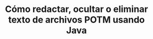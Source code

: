 ---
############################# Static ############################
layout: "auto-gen-gist"
draft: false
path: "es/redaction/java/text/potm"
otherformats: CSV DOC DOCM DOCX DOT DOTM DOTX PDF POT PPS PPSM PPSX PPT PPTM PPTX RTF XLS XLSM XLSX XLT XLTM XLTX  

############################# Head ############################
head_title: "Redactar POTM Text a través de Exact Phrase/Regular Expression en Java"
head_description: "GroupDocs.Redactions Java API permite a los desarrolladores redactar texto de PDF DOC DOCX RTF XLSX CSV PPT PPTX e imágenes a través de frases exactas o expresiones regulares en Java"

############################# Header ############################
title: "Cómo redactar, ocultar o eliminar texto de archivos POTM usando Java"
description: "GroupDocs.Redactions Java API permite redactar, ocultar o eliminar texto confidencial de documentos de procesamiento de texto, hojas de trabajo, presentaciones, PDF e imágenes."

################### SubMenu/Download Button #####################
button:
    enable: true

############################# About ############################
about:
    enable: true
    title: "¿Qué es la redacción de texto?"
    content: |
        La redacción de texto es el proceso de eliminar el texto o la información confidencial o no deseada de los documentos digitales y dejar intacto el resto del documento o párrafo que lo contiene. La redacción ayuda a los usuarios, así como a la organización, a proteger su información confidencial ocultándola o eliminándola de forma permanente. Con GroupDocs.Redaction, los usuarios de la API de Java ahora pueden redactar, ocultar o eliminar texto confidencial de documentos de procesamiento de texto, hojas de trabajo, presentaciones, PDF y archivos de imágenes rasterizadas. La API proporciona una amplia gama de opciones y métodos para la redacción de información privada en los documentos. Admite la búsqueda y la redacción mediante coincidencias exactas o expresiones regulares, utiliza redacciones textuales (códigos de exención) o gráficas (rectángulos de colores) y muchas más. Entonces, ¿por qué no probarlo y automatizar el proceso de redacción de documentos descargando la API y explorando sus funciones básicas y avanzadas?

############################# Steps ############################
steps:
    enable: true
    block:
    - title_left: "Redactar POTM Frase exacta en Java"
      content_left: |
        GroupDocs.Redaction permite redactar fácilmente datos de naturaleza confidencial o privada de sus documentos. El caso de redacción más popular es eliminar un texto de un documento. 

        El siguiente código se puede usar para aplicar redacción textual a una parte particular de un documento a través de una frase exacta. Permite a los usuarios reemplazar la frase personal exacta "Michal Clark" con personal (o cualquier código de exención).

      title_right: "Eliminar datos confidenciales de POTM"
      content_right: |
        * Cree una instancia de la clase [Redactor](https://apireference.groupdocs.com/redaction/java/com.groupdocs.redaction/Redactor) y cargue el archivo POTM
        * Llame al método Redactor.apply con una nueva instancia de la clase ExactPhraseRedaction
        * Llame al método redactor.save con objeto de [ExactPhraseRedaction](https://apireference.groupdocs.com/redaction/java/com.groupdocs.redaction.redactions/ExactPhraseRedaction)
        * Llame al método redactor.save para guardar los cambios 

      gisthash: "3202859fc19b5dfd14e8f073b70a18f8"
      gistfile: "redact_exact_phrase.java"
      
    - title_left: "Redacción de texto con distinción entre mayúsculas y minúsculas en POTM"
      content_left: |
        El siguiente ejemplo permite a los usuarios realizar una redacción de fase exacta que distingue entre mayúsculas y minúsculas para eliminar u ocultar un fragmento de texto particular dentro de un documento. De forma predeterminada, la búsqueda de la fase exacta no distingue entre mayúsculas y minúsculas. 
        
      title_right: "Realizar redacción sensible a mayúsculas y minúsculas a través de Java"
      content_right: |
        * Cree una instancia de la clase [Redactor](https://apireference.groupdocs.com/redaction/java/com.groupdocs.redaction/Redactor) y cargue el archivo POTM
        * Llame al método Redactor.apply con una nueva instancia de la clase ExactPhraseRedaction
        * Llame al método redactor.save con objeto de [ExactPhraseRedaction](https://apireference.groupdocs.com/redaction/java/com.groupdocs.redaction.redactions/ExactPhraseRedaction)
        * Llame al método redactor.save para guardar los cambios 
        
      gisthash: "a43e3ce358f93df92373b5441bc579fb"
      gistfile: "case_sensitive_redaction.java"

    - title_left: "Redactar texto en POTM a través de Color Box"
      content_left: |
        En lugar de eliminar un texto redactado o colocar una cadena allí, también es posible colocar un cuadro de color sobre el texto redactado. En este caso, se eliminará el texto coincidente y se colocará un rectángulo de color sobre el texto redactado.
        
      title_right: "Use el cuadro de color para eliminar texto en Java"
      content_right: |
        * Cree una instancia de la clase [Redactor](https://apireference.groupdocs.com/redaction/java/com.groupdocs.redaction/Redactor) y cargue el archivo POTM
        * Llame al método Redactor.apply con una nueva instancia de la clase ExactPhraseRedaction
        * Llame al método redactor.save con objeto de [ExactPhraseRedaction](https://apireference.groupdocs.com/redaction/java/com.groupdocs.redaction.redactions/ExactPhraseRedaction)
        * Llame al método redactor.save para guardar los cambios 
        
      gisthash: "6d83e791388b6834a372dc90f4b455f6"
      gistfile: "redact_text_using_color_box.java"

    - title_left: "Requisitos del sistema"
      content_left: |
        Las API de GroupDocs.Assembly Java son compatibles con todas las principales plataformas y sistemas operativos. Puede generar documentos en Microsoft Word, Excel, PowerPoint, Outlook, OpenOffice y más de 50 formatos. Para obtener una guía completa de requisitos del sistema, visite [requisitos del sistema](https://docs.groupdocs.com/assembly/java/system-requirements/) Antes de ejecutar el código a continuación, asegúrese de tener los siguientes requisitos previos instalados en su sistema:
        * Sistemas Operativos: Microsoft Windows, Linux, Mac OS
        * Compatibilidad con versiones de Java: J2SE 7.0 (1.7), J2SE 8.0 (1.8) o superior
        * Tiempo de ejecución de Java: J2SE 6.0 y superior
        * Obtenga la última versión de las API Java de GroupDocs.Assembly de [Maven](https://mvnrepository.com/artifact/com.groupdocs/groupdocs-assembly/)
        
      title_right: "Por qué usar GroupDocs.Redaction"
      content_right: |
        * Permitir a los usuarios agregar formatos de documentos personalizados y tipos de revisión
        * No se requiere software adicional para eliminar información confidencial.
        * Opción para configurar el documento de representación de rango de página en PDF
        * Una manera fácil de editar varios tipos de metadatos: nombre del autor, versión, título, tema, descripción y más.
        * Recuperar información sobre el documento: tipo de archivo, número de páginas, etc.

############################# Demos ############################
demos:
    enable: true
############################# More Formats ############################
more_formats:
    enable: true

############################# Back to top ###############################
back_to_top:
    enable: true
---